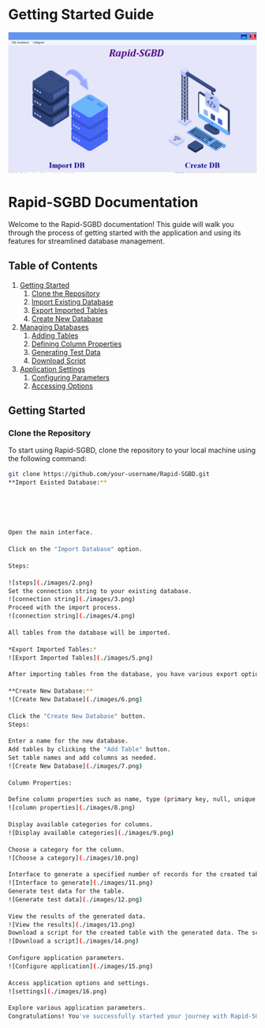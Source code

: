 # Getting Started Guide
![Main Interface](./images/1.png)

   # Rapid-SGBD Documentation

Welcome to the Rapid-SGBD documentation! This guide will walk you through the process of getting started with the application and using its features for streamlined database management.

## Table of Contents

1. [Getting Started](#getting-started)
   1. [Clone the Repository](#clone-the-repository)
   2. [Import Existing Database](#import-existing-database)
   3. [Export Imported Tables](#export-imported-tables)
   4. [Create New Database](#create-new-database)
2. [Managing Databases](#managing-databases)
   1. [Adding Tables](#adding-tables)
   2. [Defining Column Properties](#defining-column-properties)
   3. [Generating Test Data](#generating-test-data)
   4. [Download Script](#download-script)
3. [Application Settings](#application-settings)
   1. [Configuring Parameters](#configuring-parameters)
   2. [Accessing Options](#accessing-options)

## Getting Started

### Clone the Repository
To start using Rapid-SGBD, clone the repository to your local machine using the following command:

```bash
git clone https://github.com/your-username/Rapid-SGBD.git
**Import Existed Database:**





Open the main interface.

Click on the "Import Database" option.

Steps:

![steps](./images/2.png)
Set the connection string to your existing database.
![connection string](./images/3.png)
Proceed with the import process.
![connection string](./images/4.png)

All tables from the database will be imported.

*Export Imported Tables:*
![Export Imported Tables](./images/5.png)

After importing tables from the database, you have various export options available. Choose the appropriate option for your needs.

**Create New Database:**
![Create New Database](./images/6.png)

Click the "Create New Database" button.
Steps:

Enter a name for the new database.
Add tables by clicking the "Add Table" button.
Set table names and add columns as needed.
![Create New Database](./images/7.png)

Column Properties:

Define column properties such as name, type (primary key, null, unique, default), etc.
![column properties](./images/8.png)

Display available categories for columns.
![Display available categories](./images/9.png)

Choose a category for the column.
![Choose a category](./images/10.png)

Interface to generate a specified number of records for the created table.
![Interface to generate](./images/11.png)
Generate test data for the table.
![Generate test data](./images/12.png)

View the results of the generated data.
![View the results](./images/13.png)
Download a script for the created table with the generated data. The script can automatically create the database with the table and generated data.
![Download a script](./images/14.png)

Configure application parameters.
![Configure application](./images/15.png)

Access application options and settings.
![settings](./images/16.png)

Explore various application parameters.
Congratulations! You've successfully started your journey with Rapid-SGBD. Feel free to explore the features and unleash the potential of streamlined database management.
